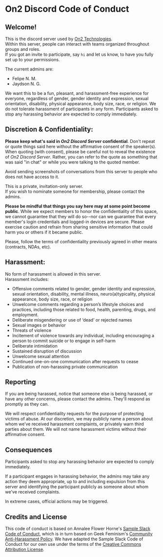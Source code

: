 On2 Discord Code of Conduct
===========================

Welcome!
--------

This is the discord server used by [On2 Technologies](https://on2.dev/).  
Within this server, people can interact with teams organized throughout groups and roles.  
If you got an invite to participate, say `hi` and let us know, to have you fully set up to your permissions.

The current admins are:
* Felipe N. M.
* Jaydson N. G.

We want this to be a fun, pleasant, and harassment-free experience for everyone, regardless of gender, gender identity and expression, sexual orientation, disability, physical appearance, body size, race, or religion. We do not tolerate harassment of participants in any form. Participants asked to stop any harassing behavior are expected to comply immediately.

Discretion & Confidentiality:
-----------------------------

**Please keep what's said in _On2 Discord Server_ confidential**. Don't repeat or quote things said here without the affirmative consent of the speaker(s). When quoting (with consent), please be careful not to reveal the existence of _On2 Discord Server_. Rather, you can refer to the quote as something that was said "in chat" or while you were talking to the quoted member.

Avoid sending screenshots of conversations from this server to people who does not have access to it.

This is a private, invitation-only server.  
If you wish to nominate someone for membership, please contact the admins.  

**Please be mindful that things you say here may at some point become public**. While we expect members to honor the confidentiality of this space, we cannot guarantee that they will do so--nor can we guarantee that every member's login credentials and logged-in devices are secure. Please exercise caution and refrain from sharing sensitive information that could harm you or others if it became public.

Please, follow the terms of confidentiality previously agreed in other means (contracts, NDAs, etc).

Harassment:
-----------

No form of harassment is allowed in this server.  
Harassment includes:

* Offensive comments related to gender, gender identity and expression, sexual orientation, disability, mental illness, neuro(a)typicality, physical appearance, body size, race, or religion
* Unwelcome comments regarding a person’s lifestyle choices and practices, including those related to food, health, parenting, drugs, and employment.
* Deliberate misgendering or use of ‘dead’ or rejected names
* Sexual images or behavior
* Threats of violence
* Incitement of violence towards any individual, including encouraging a person to commit suicide or to engage in self-harm
* Deliberate intimidation
* Sustained disruption of discussion
* Unwelcome sexual attention
* Continued one-on-one communication after requests to cease
* Publication of non-harassing private communication

Reporting
---------

If you are being harassed, notice that someone else is being harassed, or have any other concerns, please contact the admins. They'll respond as promptly as they can.

We will respect confidentiality requests for the purpose of protecting victims of abuse. At our discretion, we may publicly name a person about whom we’ve received harassment complaints, or privately warn third parties about them. We will not name harassment victims without their affirmative consent.

Consequences
------------

Participants asked to stop any harassing behavior are expected to comply immediately.

If a participant engages in harassing behavior, the admins may take any action they deem appropriate, up to and including expulsion from this server and identifying the participant publicly as someone about whom we've received complaints.

In extreme cases, official actions may be triggered.

Credits and License
--------------------

This code of conduct is based on Annalee Flower Horne's [Sample Slack Code of Conduct](https://gist.github.com/annalee/2cddeff11357c3a8a613583ebca4dc17), which is in turn based on Geek Feminism's [Community Anti-Harassment Policy](http://geekfeminism.wikia.com/wiki/Community_anti-harassment/Policy).
We have adapted the Sample Slack Code of Conduct for our own use under the terms of the [Creative Commons Attribution License](https://creativecommons.org/licenses/by/4.0/).
